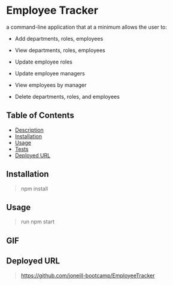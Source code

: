 # Employee Tracker

a command-line application that at a minimum allows the user to:

- Add departments, roles, employees

- View departments, roles, employees

- Update employee roles

- Update employee managers

- View employees by manager

- Delete departments, roles, and employees

## Table of Contents

- [Description](#desc)
- [Installation](#installation)
- [Usage](#Usage)
- [Tests](#test)
- [Deployed URL](#Deployed-URL)

## Installation

> npm install

## Usage

> run npm start

## GIF

## Deployed URL

> https://github.com/joneill-bootcamp/EmployeeTracker
